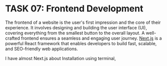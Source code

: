 # TASK 07: Frontend Development
The frontend of a website is the user's first impression and the core of their experience. It involves designing and building the user interface (UI), covering everything from the smallest button to the overall layout. A well-crafted frontend ensures a seamless and engaging user journey.
[Next.js](https://nextjs.org/docs) is a powerful React framework that enables developers to build fast, scalable, and SEO-friendly web applications.

I have almost Next.js about Installation using terminal,